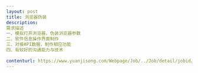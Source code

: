 ```yaml
---                
layout: post       
title: 浏览器伪装           
description: 
需求描述
一、模拟打开浏览器，伪装浏览器参数二、软件信息操作界面制作三、对接API数据，制作相应功能四、有较好的沟通能力与技术
     
contenturl: https://www.yuanjisong.com/Webpage/Job/../Job/detail/jobid/101472      
---                 
```

